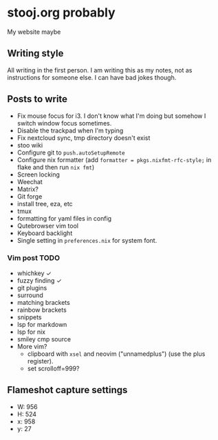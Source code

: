 # stooj.org probably

My website maybe

## Writing style

All writing in the first person. I am writing this as my notes, not as instructions for someone else.
I can have bad jokes though.

## Posts to write

- Fix mouse focus for i3. I don't know what I'm doing but somehow I switch window focus sometimes.
- Disable the trackpad when I'm typing
- Fix nextcloud sync, tmp directory doesn't exist
- stoo wiki
- Configure git to `push.autoSetupRemote`
- Configure nix formatter (add `formatter = pkgs.nixfmt-rfc-style;` in flake and then run `nix fmt`)
- Screen locking
- Weechat
- Matrix?
- Git forge
- install tree, eza, etc
- tmux
- formatting for yaml files in config
- Qutebrowser vim tool
- Keyboard backlight
- Single setting in `preferences.nix` for system font.

### Vim post TODO

- whichkey ✓
- fuzzy finding ✓
- git plugins
- surround
- matching brackets
- rainbow brackets
- snippets
- lsp for markdown
- lsp for nix
- smiley cmp source
- More vim?
  - clipboard with `xsel` and neovim ("unnamedplus") (use the plus register).
  - set scrolloff=999?

## Flameshot capture settings

- W: 956
- H: 524
- x: 958
- y: 27
